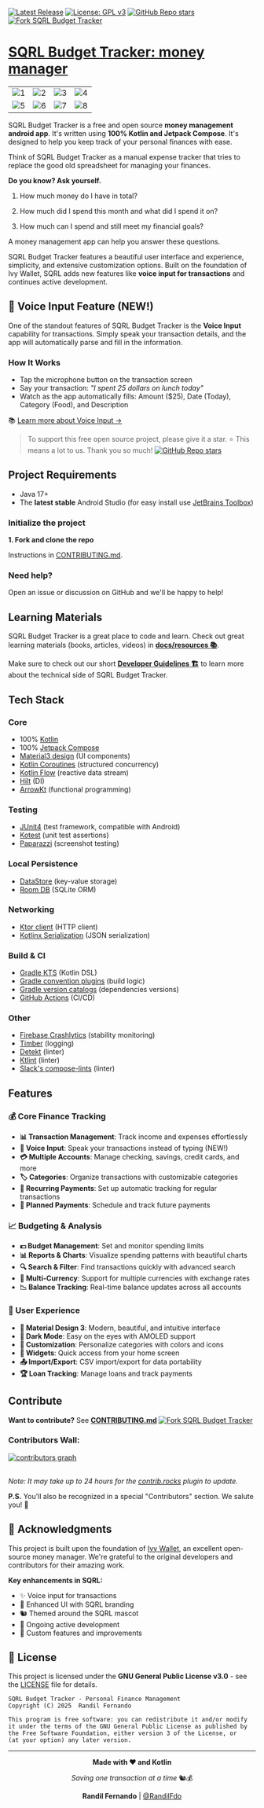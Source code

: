 [![Latest Release](https://img.shields.io/github/v/release/RandilFdo/SQRL-Budget-Tracker)](https://github.com/RandilFdo/SQRL-Budget-Tracker/releases)
[![License: GPL v3](https://img.shields.io/badge/License-GPLv3-blue.svg)](https://www.gnu.org/licenses/gpl-3.0)
[![GitHub Repo stars](https://img.shields.io/github/stars/RandilFdo/SQRL-Budget-Tracker?style=social)](https://github.com/RandilFdo/SQRL-Budget-Tracker/stargazers)
[![Fork SQRL Budget Tracker](https://img.shields.io/github/forks/RandilFdo/SQRL-Budget-Tracker?logo=github&style=social)](https://github.com/RandilFdo/SQRL-Budget-Tracker/fork)

# [SQRL Budget Tracker: money manager](https://github.com/RandilFdo/SQRL-Budget-Tracker)

|                                                                                                            |                                                                                                            |                                                                                                            |                                                                                                            |
|:----------------------------------------------------------------------------------------------------------:|:----------------------------------------------------------------------------------------------------------:|:----------------------------------------------------------------------------------------------------------:|:----------------------------------------------------------------------------------------------------------:|
| ![1](<img width="507" height="1108" alt="Screenshot 2025-09-04 140401" src="https://github.com/user-attachments/assets/8e466f52-287d-4a1e-a82d-40626c7416ef" />) | ![2](https://user-images.githubusercontent.com/5564499/189541011-1ebbd8b6-50fe-432a-91e2-59206efe99ce.png) | ![3](https://user-images.githubusercontent.com/5564499/189541023-35e7f163-d639-4466-9a91-c56890d5a28e.png) | ![4](https://user-images.githubusercontent.com/5564499/189541027-d352314c-fd5c-43eb-82ad-4aba14c7b0fa.png) |
| ![5](https://user-images.githubusercontent.com/5564499/189541030-1a0d7948-33af-420b-b126-936d0211c93f.png) | ![6](https://user-images.githubusercontent.com/5564499/189541035-621c4511-5ec7-4d3f-b08e-925d8da95472.png) | ![7](https://user-images.githubusercontent.com/5564499/189541127-7adf5bfa-0652-461c-80f1-076b7179eb6c.png) | ![8](https://user-images.githubusercontent.com/5564499/189541040-7cab633e-be4c-40b2-a2c6-890a15edf805.png) |

SQRL Budget Tracker is a free and open source **money management android app**. It's written using **100% Kotlin and Jetpack Compose**. It's designed to help you keep track of your personal finances with ease.

Think of SQRL Budget Tracker as a manual expense tracker that tries to replace the good old spreadsheet for managing your finances.

**Do you know? Ask yourself.**

1) How much money do I have in total?

2) How much did I spend this month and what did I spend it on?

3) How much can I spend and still meet my financial goals?

A money management app can help you answer these questions.

SQRL Budget Tracker features a beautiful user interface and experience, simplicity, and extensive customization options. Built on the foundation of Ivy Wallet, SQRL adds new features like **voice input for transactions** and continues active development.

## 🎤 Voice Input Feature (NEW!)

One of the standout features of SQRL Budget Tracker is the **Voice Input** capability for transactions. Simply speak your transaction details, and the app will automatically parse and fill in the information.

### How It Works
- Tap the microphone button on the transaction screen
- Say your transaction: *"I spent 25 dollars on lunch today"*
- Watch as the app automatically fills: Amount ($25), Date (Today), Category (Food), and Description

📚 [Learn more about Voice Input →](feature/edit-transaction/VOICE_INPUT_README.md)

> To support this free open source project, please give it a star. ⭐
> This means a lot to us. Thank you so much! [![GitHub Repo stars](https://img.shields.io/github/stars/RandilFdo/SQRL-Budget-Tracker?style=social)](https://github.com/RandilFdo/SQRL-Budget-Tracker/stargazers)

## Project Requirements

- Java 17+
- The **latest stable** Android Studio (for easy install use [JetBrains Toolbox](https://www.jetbrains.com/toolbox-app/))

### Initialize the project

**1. Fork and clone the repo**

Instructions in [CONTRIBUTING.md](./CONTRIBUTING.md).

### Need help?

Open an issue or discussion on GitHub and we'll be happy to help!

## Learning Materials

SQRL Budget Tracker is a great place to code and learn. Check out great learning materials (books, articles, videos) in **[docs/resources 📚](docs/resources/)**.

Make sure to check out our short **[Developer Guidelines 🏗️](docs/Guidelines.md)** to learn more about the technical side of SQRL Budget Tracker.

## Tech Stack

### Core

- 100% [Kotlin](https://kotlinlang.org/)
- 100% [Jetpack Compose](https://developer.android.com/jetpack/compose)
- [Material3 design](https://m3.material.io/) (UI components)
- [Kotlin Coroutines](https://kotlinlang.org/docs/coroutines-overview.html) (structured concurrency)
- [Kotlin Flow](https://kotlinlang.org/docs/flow.html) (reactive data stream)
- [Hilt](https://dagger.dev/hilt/) (DI)
- [ArrowKt](https://arrow-kt.io/) (functional programming)


### Testing
- [JUnit4](https://github.com/junit-team/junit4) (test framework, compatible with Android)
- [Kotest](https://kotest.io/) (unit test assertions)
- [Paparazzi](https://github.com/cashapp/paparazzi) (screenshot testing)

### Local Persistence
- [DataStore](https://developer.android.com/topic/libraries/architecture/datastore) (key-value storage)
- [Room DB](https://developer.android.com/training/data-storage/room) (SQLite ORM)

### Networking
- [Ktor client](https://ktor.io/docs/getting-started-ktor-client.html) (HTTP client)
- [Kotlinx Serialization](https://github.com/Kotlin/kotlinx.serialization) (JSON serialization)

### Build & CI
- [Gradle KTS](https://docs.gradle.org/current/userguide/kotlin_dsl.html) (Kotlin DSL)
- [Gradle convention plugins](https://docs.gradle.org/current/samples/sample_convention_plugins.html) (build logic)
- [Gradle version catalogs](https://developer.android.com/build/migrate-to-catalogs) (dependencies versions)
- [GitHub Actions](https://github.com/RandilFdo/SQRL-Budget-Tracker/actions) (CI/CD)

### Other
- [Firebase Crashlytics](https://firebase.google.com/products/crashlytics) (stability monitoring)
- [Timber](https://github.com/JakeWharton/timber) (logging)
- [Detekt](https://github.com/detekt/detekt) (linter)
- [Ktlint](https://github.com/pinterest/ktlint) (linter)
- [Slack's compose-lints](https://slackhq.github.io/compose-lints/) (linter)

## Features

### 💰 Core Finance Tracking
- **📊 Transaction Management**: Track income and expenses effortlessly
- **🎤 Voice Input**: Speak your transactions instead of typing (NEW!)
- **💳 Multiple Accounts**: Manage checking, savings, credit cards, and more
- **🏷️ Categories**: Organize transactions with customizable categories
- **🔄 Recurring Payments**: Set up automatic tracking for regular transactions
- **📅 Planned Payments**: Schedule and track future payments

### 📈 Budgeting & Analysis
- **💵 Budget Management**: Set and monitor spending limits
- **📊 Reports & Charts**: Visualize spending patterns with beautiful charts
- **🔍 Search & Filter**: Find transactions quickly with advanced search
- **💱 Multi-Currency**: Support for multiple currencies with exchange rates
- **📉 Balance Tracking**: Real-time balance updates across all accounts

### 🎨 User Experience
- **🌈 Material Design 3**: Modern, beautiful, and intuitive interface
- **🌙 Dark Mode**: Easy on the eyes with AMOLED support
- **🎨 Customization**: Personalize categories with colors and icons
- **📲 Widgets**: Quick access from your home screen
- **📤 Import/Export**: CSV import/export for data portability
- **🏆 Loan Tracking**: Manage loans and track payments

## Contribute

**Want to contribute?** See **[CONTRIBUTING.md](/CONTRIBUTING.md)** [![Fork SQRL Budget Tracker](https://img.shields.io/github/forks/RandilFdo/SQRL-Budget-Tracker?logo=github&style=social)](https://github.com/RandilFdo/SQRL-Budget-Tracker/fork)

### Contributors Wall:

<a href="https://github.com/RandilFdo/SQRL-Budget-Tracker/graphs/contributors">
  <img alt="contributors graph" src="https://contrib.rocks/image?repo=RandilFdo/SQRL-Budget-Tracker" />
</a>
<br>
<br>

_Note: It may take up to 24 hours for the [contrib.rocks](https://contrib.rocks/preview?repo=RandilFdo%2FSQRL-Budget-Tracker) plugin to update._ 

**P.S.** You'll also be recognized in a special "Contributors" section. We salute you! 👏

## 🙏 Acknowledgments

This project is built upon the foundation of [Ivy Wallet](https://github.com/Ivy-Apps/ivy-wallet), an excellent open-source money manager. We're grateful to the original developers and contributors for their amazing work.

**Key enhancements in SQRL:**
- ✨ Voice input for transactions
- 🎨 Enhanced UI with SQRL branding
- 🐿️ Themed around the SQRL mascot
- 🚀 Ongoing active development
- 🔧 Custom features and improvements

## 📜 License

This project is licensed under the **GNU General Public License v3.0** - see the [LICENSE](LICENSE) file for details.

```
SQRL Budget Tracker - Personal Finance Management
Copyright (C) 2025  Randil Fernando

This program is free software: you can redistribute it and/or modify
it under the terms of the GNU General Public License as published by
the Free Software Foundation, either version 3 of the License, or
(at your option) any later version.
```

---

<div align="center">

**Made with ❤️ and Kotlin**

*Saving one transaction at a time* 🐿️💰

**Randil Fernando** | [@RandilFdo](https://github.com/RandilFdo)

</div>
